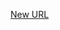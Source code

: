 



[New URL](../file-___home_harshil_Desktop_open-source_palisadoes_talawa_lib_services_post_service/)


